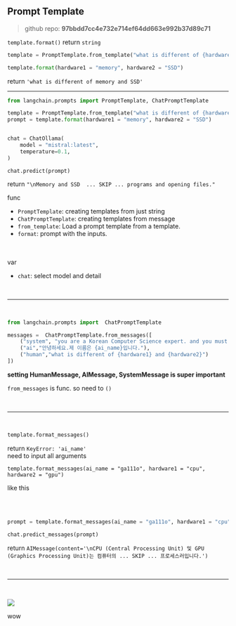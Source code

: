 ## Prompt Template

> github repo: **97bbdd7cc4e732e714ef64dd663e992b37d89c71**

`template.format()` return `string`

```python
template = PromptTemplate.from_template("what is different of {hardware1} and {hardware2}")

template.format(hardware1 = "memory", hardware2 = "SSD")
```

return `'what is different of memory and SSD'
`

---

```python
from langchain.prompts import PromptTemplate, ChatPromptTemplate

template = PromptTemplate.from_template("what is different of {hardware1} and {hardware2}")
prompt = template.format(hardware1 = "memory", hardware2 = "SSD")


chat = ChatOllama(
    model = "mistral:latest",
    temperature=0.1,
)
```

```
chat.predict(prompt)
```

return `"\nMemory and SSD  ... SKIP ... programs and opening files."`

func

-   `PromptTemplate`: creating templates from just string
-   `ChatPromptTemplate`: creating templates from message
-   `from_template`: Load a prompt template from a template.
-   `format`: prompt with the inputs.

<br><br>
var

-   `chat`: select model and detail

<br><hr><br>

```python
from langchain.prompts import  ChatPromptTemplate

messages =  ChatPromptTemplate.from_messages([
    ("system", "you are a Korean Computer Science expert. and you must only reply korean")
    ("ai","안녕하세요.제 이름은 {ai_name}입니다."),
    ("human","what is different of {hardware1} and {hardware2}")
])
```

**setting HumanMessage, AIMessage, SystemMessage is super important**

`from_messages` is func. so need to `()`

<br>
<hr>
<br>

```python
template.format_messages()
```

return `KeyError: 'ai_name'`<br>
need to input all arguments
<br>

```
template.format_messages(ai_name = "ga111o", hardware1 = "cpu", hardware2 = "gpu")
```

like this

<br><br>

```python
prompt = template.format_messages(ai_name = "ga111o", hardware1 = "cpu", hardware2 = "gpu")

chat.predict_messages(prompt)
```

return `AIMessage(content='\nCPU (Central Processing Unit) 및 GPU (Graphics Processing Unit)는 컴퓨터의 ... SKIP ... 프로세스러입니다.')`

<br>
<hr>
<br>

![](https://velog.velcdn.com/images/ga111o/post/c4e1bcfa-6486-4aa8-8bf4-a458e59a89c0/image.png)

wow

